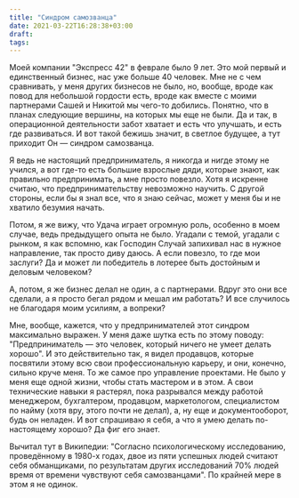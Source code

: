 ```yaml
---
title: "Синдром самозванца"
date: 2021-03-22T16:28:38+03:00
draft:
tags:
---
```


Моей компании "Экспресс 42" в феврале было 9 лет. Это мой первый и единственный бизнес, нас уже больше 40 человек. Мне
не с чем сравнивать, у меня других бизнесов не было, но, вообще, вроде как повод для небольшой гордости есть, вроде как
вместе с моими партнерами Сашей и Никитой мы чего-то добились. Понятно, что в планах следующие вершины, на которых мы
еще не были. Да и так, в операционной деятельности забот хватает и есть что улучшать, и есть где развиваться. И вот
такой бежишь значит, в светлое будущее, а тут приходит Он — синдром самозванца.

<!--more-->

Я ведь не настоящий предприниматель, я никогда и нигде этому не учился, а вот где-то есть большие взрослые дяди, которые
знают, как правильно предпринимать, а мне просто повезло. Хотя я искренне считаю, что предпринимательству невозможно
научить. С другой стороны, если бы я знал все, что я знаю сейчас, может у меня бы и не хватило безумия начать.

Потом, я же вижу, что Удача играет огромную роль, особенно в моем случае, ведь предыдущего опыта не было. Угадали с
темой, угадали с рынком, я как вспомню, как Господин Случай запихивал нас в нужное направление, так просто диву даюсь.
А если повезло, то где мои заслуги? Да и может ли победитель в лотерее быть достойным и деловым человеком?

А, потом, я же бизнес делал не один, а с партнерами. Вдруг это они все сделали, а я просто бегал рядом и мешал им
работать? И все случилось не благодаря моим усилиям, а вопреки?

Мне, вообще, кажется, что у предпринимателей этот синдром максимально выражен. У меня даже шутка есть по этому поводу:
"Предприниматель — это человек, который ничего не умеет делать хорошо". И это действительно так, я видел продавцов,
которые посвятили этому всю свои профессиональную карьеру, и они, конечно, сильно круче меня. То же самое про управление
проектами. Не было у меня еще одной жизни, чтобы стать мастером и в этом. А свои технические навыки я растерял, пока
разрывался между работой менеджером, бухгалтером, продавцом, маркетологом, специалистом по найму (хотя вру, этого почти
не делал), а, ну еще и документооборот, будь он неладен. И вот спрашиваю я себя, а что я умею делать по-настоящему
хорошо? Да фиг его знает.

Вычитал тут в Википедии: "Согласно психологическому исследованию, проведённому в 1980-х годах, двое из пяти успешных
людей считают себя обманщиками, по результатам других исследований 70% людей время от времени чувствуют себя
самозванцами". По крайней мере в этом я не одинок.


